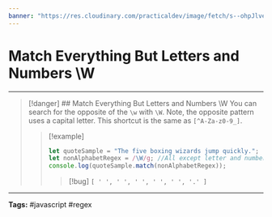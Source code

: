 ```yaml
---
banner: "https://res.cloudinary.com/practicaldev/image/fetch/s--ohpJlve1--/c_imagga_scale,f_auto,fl_progressive,h_420,q_auto,w_1000/https://res.cloudinary.com/drquzbncy/image/upload/v1586605549/javascript_banner_sxve2l.jpg"
---
```

# Match Everything But Letters and Numbers \W
<hr> 

> [!danger] ## Match Everything But Letters and Numbers \W
> You can search for the opposite of the `\w` with `\W`. Note, the opposite pattern uses a capital letter. This shortcut is the same as `[^A-Za-z0-9_]`.
> 
> > [!example]
> > 
> > ```js
> > let quoteSample = "The five boxing wizards jump quickly.";
> > let nonAlphabetRegex = /\W/g; //All except letter and numbers
> > console.log(quoteSample.match(nonAlphabetRegex));
> > ```
> > > [!bug]
> > > <code>[ ' ', ' ', ' ', ' ', ' ', '.' ]</code>
> > 
> 

<hr>
<b>Tags:</b> #javascript #regex